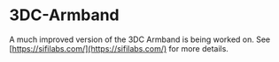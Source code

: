 # 3DC-Armband

A much improved version of the 3DC Armband is being worked on. See [https://sifilabs.com/](https://sifilabs.com/) for more details.
